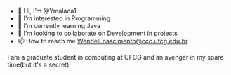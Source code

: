- 👋 Hi, I’m @Ymalaca1
- 👀 I’m interested in Programming
- 🌱 I’m currently learning Java
- 💞️ I’m looking to collaborate on Development in projects
- 📫 How to reach me Wendell.nascimento@ccc.ufcg.edu.br


I am a graduate student in computing at UFCG and an avenger in my spare time(but it's a secret)!

